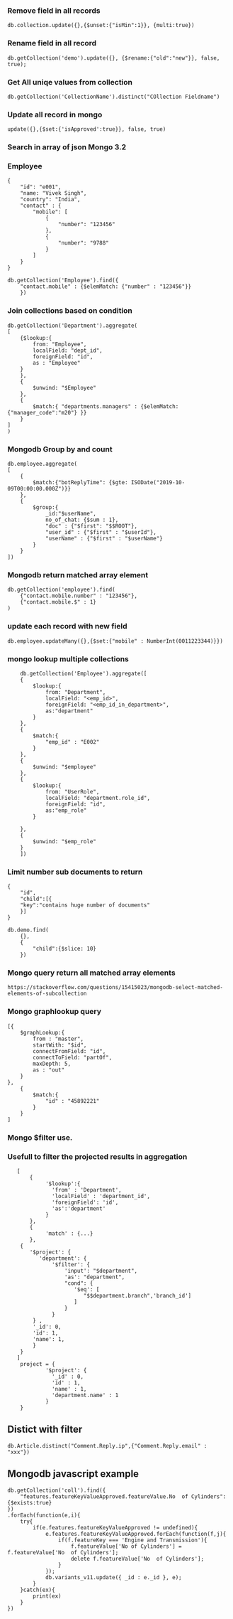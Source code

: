### Remove field in all records
```
db.collection.update({},{$unset:{"isMin":1}}, {multi:true})
```

### Rename field in all record
```
db.getCollection('demo').update({}, {$rename:{"old":"new"}}, false, true);
```
### Get All uniqe values from collection
```
db.getCollection('CollectionName').distinct("COllection Fieldname")
```

### Update all record in mongo
```
update({},{$set:{'isApproved':true}}, false, true)
```
### Search in array of json Mongo 3.2
### Employee ###
```
{
    "id": "e001",
    "name: "Vivek Singh",
    "country": "India",
    "contact" : {
        "mobile": [
            {
                "number": "123456"
            },
            {
                "number": "9788"
            }
        ]
    }
}
```

```
db.getCollection('Employee').find({
    "contact.mobile" : {$elemMatch: {"number" : "123456"}}
    })
```

### Join collections based on condition
```
db.getCollection('Department').aggregate(
[
    {$lookup:{
        from: "Employee",
        localField: "dept_id",
        foreignField: "id",
        as : "Employee"
    }
    },
    {
        $unwind: "$Employee"
    },    
    {
        $match:{ "departments.managers" : {$elemMatch: {"manager_code":"m20"} }}
    }
]
)
```

### Mongodb Group by and count
```
db.employee.aggregate(
[
    {
        $match:{"botReplyTime": {$gte: ISODate("2019-10-09T00:00:00.000Z")}}
    },
    {
        $group:{
            _id:"$userName", 
            no_of_chat: {$sum : 1}, 
            "doc" : {"$first": "$$ROOT"},
            "user_id" : {"$first" : "$userId"},
            "userName" : {"$first" : "$userName"}
        }
    }
])
```

### Mongodb return matched array element
```
db.getCollection('employee').find(
    {"contact.mobile.number" : "123456"},
    {"contact.mobile.$" : 1}
)
```

### update each record with new field
```
db.employee.updateMany({},{$set:{"mobile" : NumberInt(0011223344)}})
```

### mongo lookup multiple collections
```
    db.getCollection('Employee').aggregate([
    {
        $lookup:{
            from: "Department",
            localField: "<emp_id>",
            foreignField: "<emp_id_in_department>",
            as:"department"
        }
    },
    {
        $match:{
            "emp_id" : "E002"
        }
    },
    {
        $unwind: "$employee"
    },
    {
        $lookup:{
            from: "UserRole",
            localField: "department.role_id",
            foreignField: "id",
            as:"emp_role"
        }

    },
    {
        $unwind: "$emp_role"
    }
    ])
```

### Limit number sub documents to return
```
{
    "id",
    "child":[{
    "key":"contains huge number of documents"
    }]
}

db.demo.find(
    {},
    {
        "child":{$slice: 10}
    })
```

### Mongo query return all matched array elements
```
https://stackoverflow.com/questions/15415023/mongodb-select-matched-elements-of-subcollection
```


### Mongo graphlookup query
```
[{
    $graphLookup:{
        from : "master",
        startWith: "$id",
        connectFromField: "id",
        connectToField: "partOf",
        maxDepth: 5,
        as : "out"
    }
},
    {
        $match:{
            "id" : "45892221"
        }
    }
]
```

### Mongo $filter use.
### Usefull to filter the projected results in aggregation
```
   [
       {
            '$lookup':{
              'from' : 'Department',
              'localField' : 'department_id',
              'foreignField': 'id',
              'as':'department'
		    }
       },
       {
            'match' : {...}
       },
    {
  	   '$project': {
  		  'department': {
  			  '$filter': {
  				  'input': "$department",
  				  'as': "department",
  				  "cond": {
  					 '$eq': [
  						"$$department.branch",'branch_id']
  					 ] 
  				  }
  			  }
  		} ,
  		'_id': 0,
  		'id': 1,
  		'name': 1,
  	    }
    }   
   ]		
    project = {
            '$project': {
              '_id' : 0,
              'id' : 1,
              'name' : 1,
              'department.name' : 1			  
            }
    }
```

## Distict with filter
```
db.Article.distinct("Comment.Reply.ip",{"Comment.Reply.email" : "xxx"})
```

## Mongodb javascript example
```
db.getCollection('coll').find({
    "features.featureKeyValueApproved.featureValue.No  of Cylinders":{$exists:true}
})
.forEach(function(e,i){
    try{
        if(e.features.featureKeyValueApproved != undefined){
            e.features.featureKeyValueApproved.forEach(function(f,j){
                if(f.featureKey === 'Engine and Transmission'){
                    f.featureValue['No of Cylinders'] = f.featureValue['No  of Cylinders'];
                    delete f.featureValue['No  of Cylinders'];
                }
            });
            db.variants_v11.update({ _id : e._id }, e);
        }
    }catch(ex){
        print(ex)
    }
})
```
